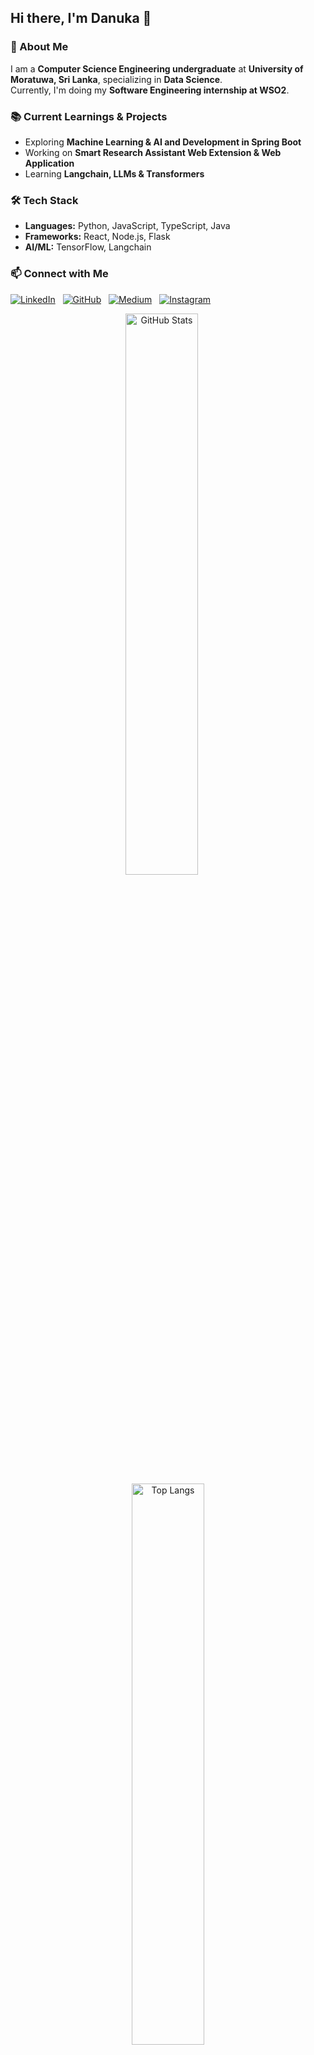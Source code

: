 ## Hi there, I'm Danuka 👋

### 🚀 About Me  
I am a **Computer Science Engineering undergraduate** at **University of Moratuwa, Sri Lanka**, specializing in **Data Science**.  
Currently, I'm doing my **Software Engineering internship at WSO2**.

### 📚 Current Learnings & Projects  
- Exploring **Machine Learning & AI and Development in Spring Boot**  
- Working on **Smart Research Assistant Web Extension & Web Application**  
- Learning **Langchain, LLMs & Transformers**  

### 🛠 Tech Stack  
- **Languages:** Python, JavaScript, TypeScript, Java
- **Frameworks:** React, Node.js, Flask
- **AI/ML:** TensorFlow, Langchain  

### 📫 Connect with Me  

[![LinkedIn](https://img.shields.io/badge/-LinkedIn-blue?style=flat&logo=Linkedin&logoColor=white)](https://linkedin.com/in/danuka-lakshan) &nbsp;
[![GitHub](https://img.shields.io/badge/-GitHub-black?style=flat&logo=github)](https://github.com/DanukaLakshan) &nbsp;
[![Medium](https://img.shields.io/badge/-Medium-black?style=flat&logo=medium)](https://medium.com/@your-medium-username) &nbsp;
[![Instagram](https://img.shields.io/badge/-Instagram-E4405F?style=flat&logo=instagram&logoColor=white)](https://instagram.com/your-instagram-username)


<p align="center">
  <img src="https://github-readme-stats.vercel.app/api?username=lakshanpd&show_icons=true&theme=tokyonight" alt="GitHub Stats" width="48%" style="margin-right: 4%;"/>
  <img src="https://github-readme-stats.vercel.app/api/top-langs/?username=lakshanpd&layout=compact&theme=tokyonight" alt="Top Langs" width="48%" />
</p>



![GitHub Activity Graph](https://github-readme-activity-graph.vercel.app/graph?username=lakshanpd&theme=tokyonight)


